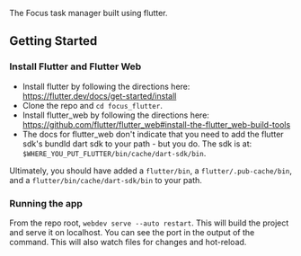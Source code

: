 The Focus task manager built using flutter.


## Getting Started

### Install Flutter and Flutter Web
* Install flutter by following the directions here: https://flutter.dev/docs/get-started/install
* Clone the repo and `cd focus_flutter`.
* Install flutter_web by following the directions here: https://github.com/flutter/flutter_web#install-the-flutter_web-build-tools
* The docs for flutter_web don't indicate that you need to add the flutter sdk's bundld dart sdk to your path - but you do. The sdk is at: `$WHERE_YOU_PUT_FLUTTER/bin/cache/dart-sdk/bin`.

Ultimately, you should have added a `flutter/bin`, a `flutter/.pub-cache/bin`, and a `flutter/bin/cache/dart-sdk/bin` to your path.


### Running the app
From the repo root, `webdev serve --auto restart`. This will build the project and serve it on localhost. You can see the port in the output of the command. This will also watch files for changes and hot-reload.
